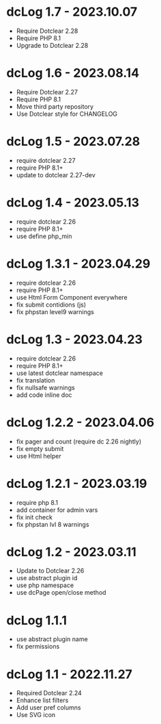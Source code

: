 dcLog 1.7 - 2023.10.07
===========================================================
* Require Dotclear 2.28
* Require PHP 8.1
* Upgrade to Dotclear 2.28

dcLog 1.6 - 2023.08.14
===========================================================
* Require Dotclear 2.27
* Require PHP 8.1
* Move third party repository
* Use Dotclear style for CHANGELOG

dcLog 1.5 - 2023.07.28
===========================================================
* require dotclear 2.27
* require PHP 8.1+
* update to dotclear 2.27-dev

dcLog 1.4 - 2023.05.13
===========================================================
* require dotclear 2.26
* require PHP 8.1+
* use define php_min

dcLog 1.3.1 - 2023.04.29
===========================================================
* require dotclear 2.26
* require PHP 8.1+
* use Html Form Component everywhere
* fix submit contidions (js)
* fix phpstan level9 warnings

dcLog 1.3 - 2023.04.23
===========================================================
* require dotclear 2.26
* require PHP 8.1+
* use latest dotclear namespace
* fix translation
* fix nullsafe warnings
* add code inline doc

dcLog 1.2.2 - 2023.04.06
===========================================================
* fix pager and count (require dc 2.26 nightly)
* fix empty submit
* use Html helper

dcLog 1.2.1 - 2023.03.19
===========================================================
* require php 8.1
* add container for admin vars
* fix init check
* fix phpstan lvl 8 warnings

dcLog 1.2 - 2023.03.11
===========================================================
* Update to Dotclear 2.26
* use abstract plugin id
* use php namespace
* use dcPage open/close method

dcLog 1.1.1
===========================================================
* use abstract plugin name
* fix permissions

dcLog 1.1 - 2022.11.27
===========================================================
* Required Dotclear 2.24
* Enhance list filters
* Add user pref columns
* Use SVG icon